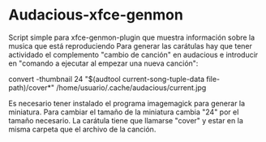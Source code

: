 # Audacious-xfce-genmon
Script simple para xfce-genmon-plugin que muestra información sobre la musica que está reproduciendo 
Para generar las carátulas hay que tener actividado el complemento "cambio de canción" en audacious e introducir en "comando a ejecutar al empezar una nueva canción": 

convert -thumbnail 24 "$(audtool current-song-tuple-data file-path)/cover*" /home/usuario/.cache/audacious/current.jpg

Es necesario tener instalado el programa imagemagick para generar la miniatura.
Para cambiar el tamaño de la miniatura cambia "24" por el tamaño necesario.
La carátula tiene que llamarse "cover" y estar en la misma carpeta que el archivo de la canción.
